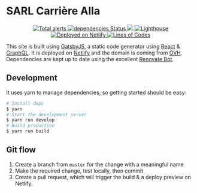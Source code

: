 # SARL Carrière Alla

<p align="center">
  <a href="https://lgtm.com/projects/g/browniebroke/carriere-web/alerts/">
    <img src="https://img.shields.io/lgtm/alerts/g/browniebroke/carriere-web.svg?logo=lgtm&logoWidth=18"/ alt="Total alerts">
  </a>
  <a href="https://david-dm.org/browniebroke/carriere-web">
    <img src="https://david-dm.org/browniebroke/carriere-web/status.svg" alt="dependencies Status"/>
  </a>
  <a href="https://travis-ci.com/browniebroke/carriere-web">
    <img src="https://travis-ci.com/browniebroke/carriere-web.svg?branch=master"/>
  </a>
  <a href="https://github.com/browniebroke/carriere-web/actions">
    <img src="https://github.com/browniebroke/carriere-web/workflows/Lighthouse/badge.svg" alt="Lighthouse"/>
  </a>
  <a href="https://www.netlify.com">
    <img src="https://img.shields.io/badge/deployed-netlify-00c7b7.svg" alt="Deployed on Netlify"/>
  </a>
  <a href="https://github.com/browniebroke/carriere-web">
    <img src="https://tokei.rs/b1/github/browniebroke/carriere-web" alt="Lines of Codes"/>
  </a>
</p>

This site is built using [GatsbyJS](https://www.gatsbyjs.org/), a static code generator using [React](https://reactjs.org/) & [GraphQL](https://graphql.org/). It is deployed on [Netlify](https://www.netlify.com/) and the domain is coming from [OVH](https://www.ovh.co.uk/). Dependencies are kept up to date using the excellent [Renovate Bot](https://renovatebot.com/).

## Development 

It uses yarn to manage dependencies, so getting started should be easy:

```bash
# Install deps
$ yarn
# Start the development server
$ yarn run develop
# Build production
$ yarn run build
```

## Git flow

1. Create a branch from `master` for the change with a meaningful name
2. Make the required change, test locally, then commit
3. Create a pull request, which will trigger the build & a deploy preview on Netlify.
 
